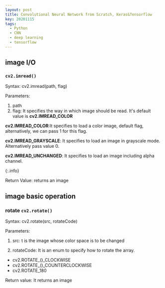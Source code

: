 ```yaml
---
layout: post
title: Convolutional Neural Network from Scratch, Keras&Tensorflow
key: 20201115
tags:
  - Python
  - CNN
  - deep learning
  - tensorflow
---
```


## image I/O

### `cv2.imread()`

Syntax: cv2.imread(path, flag)

Parameters:
1. path
2. flag: It specifies the way in which image should be read. It's default value is **cv2.IMREAD_COLOR**  

**cv2.IMREAD_COLOR**:It specifies to load a color image, default flag, alternatively, we can pass 1 for this flag.

**cv2.IMREAD_GRAYSCALE**: It specifies to load an image in grayscale mode. Alternatively pass value 0.

**cv2.IMREAD_UNCHANGED**: It specifies to load an image including alpha channel.

{:.info}

Return Value: returns an image





## image basic operation

### rotate `cv2.rotate()`

Syntax: cv2.rotate(src, rotateCode)

Parameters:

1. src: t is the image whose color space is to be changed

2. rotateCode: It is an enum to specify how to rotate the array.

  * cv2.ROTATE_()\_CLOCKWISE
  * cv2.ROTATE_()\_COUNTERCLOCKWISE
  * cv2.ROTATE_180

Return value: It returns an image